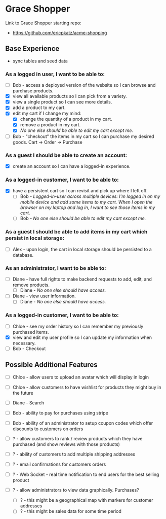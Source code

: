 # Grace Shopper

Link to Grace Shopper starting repo:

- https://github.com/ericpkatz/acme-shopping

## Base Experience

- sync tables and seed data

### As a logged in user, I want to be able to:

- [ ] Bob - access a deployed version of the website so I can browse and purchase products.
- [x] view all available products so I can pick from a variety.
- [x] view a single product so I can see more details.
- [x] add a product to my cart.
- [x] edit my cart if I change my mind:
  - [x] change the quantity of a product in my cart.
  - [x] remove a product in my cart.
  - [x] _No one else should be able to edit my cart except me._
- [ ] Bob - "checkout" the items in my cart so I can purchase my desired goods. Cart -> Order -> Purchase

### As a guest I should be able to create an account:

- [x] create an account so I can have a logged-in experience.

### As a logged-in customer, I want to be able to:

- [x] have a persistent cart so I can revisit and pick up where I left off.
  - [ ] Bob - _Logged-in-user across multiple devices: I'm logged in on my mobile device and add some items to my cart. When I open the browser on my laptop and log in, I want to see those items in my cart._
  - [ ] Bob - _No one else should be able to edit my cart except me._

### As a guest I should be able to add items in my cart which persist in local storage:

- [ ] Alex - upon login, the cart in local storage should be persisted to a database.

### As an administrator, I want to be able to:

- [ ] Diane - have full rights to make backend requests to add, edit, and remove products.
  - [ ] Diane - _No one else should have access._
- [ ] Diane - view user information.
  - [ ] Diane - _No one else should have access._

### As a logged-in customer, I want to be able to:

- [ ] Chloe - see my order history so I can remember my previously purchased items.
- [x] view and edit my user profile so I can update my information when necessary.
- [ ] Bob - Checkout

## Possible Additional Features

- [ ] Chloe - allow users to upload an avatar which will display in login
- [ ] Chloe - allow customers to have wishlist for products they might buy in the future
- [ ] Diane - Search
- [ ] Bob - ability to pay for purchases using stripe
- [ ] Bob - ability of an administrator to setup coupon codes which offer discounts to customers on orders

- [ ] ? - allow customers to rank / review products which they have purchased (and show reviews with those products)
- [ ] ? - ability of customers to add multiple shipping addresses
- [ ] ? - email confirmations for customers orders
- [ ] ? - Web Socket - real time notification to end users for the best selling product
- [ ] ? - allow administrators to view data graphically. Purchases?
  - [ ] ? - this might be a geographical map with markers for customer addresses
  - [ ] ? - this might be sales data for some time period